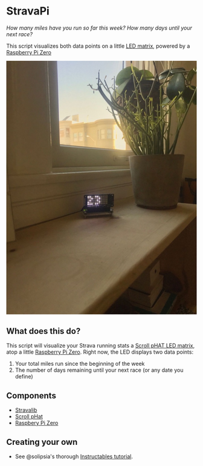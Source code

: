# StravaPi

*How many miles have you run so far this week?*
*How many days until your next race?*

This script visualizes both data points on a little [LED matrix](https://www.adafruit.com/product/3473), powered by a [Raspberry Pi Zero](https://www.adafruit.com/product/3400)

![alt text](https://github.com/PTPells/StravaPi/blob/master/stravapi.jpg)

## What does this do?

This script will visualize your Strava running stats a [Scroll pHAT LED matrix](https://www.adafruit.com/product/3473), atop a little [Raspberry Pi Zero](https://www.adafruit.com/product/3400). Right now, the LED displays two data points: 
1) Your total miles run since the beginning of the week  
2) The number of days remaining until your next race (or any date you define)

## Components

* [Stravalib](https://pythonhosted.org/stravalib/api.html?highlight=client#module-stravalib.client)
* [Scroll pHat](https://shop.pimoroni.com/products/scroll-phat)
* [Raspbery Pi Zero](https://www.raspberrypi.org/products/raspberry-pi-zero/)

## Creating your own

* See @solipsia's thorough [Instructables tutorial](http://www.instructables.com/member/solipsia/).

